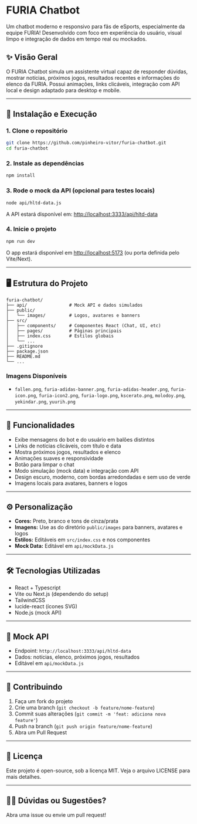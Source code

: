# FURIA Chatbot

Um chatbot moderno e responsivo para fãs de eSports, especialmente da equipe FURIA! Desenvolvido com foco em experiência do usuário, visual limpo e integração de dados em tempo real ou mockados.

## ✨ Visão Geral

O FURIA Chatbot simula um assistente virtual capaz de responder dúvidas, mostrar notícias, próximos jogos, resultados recentes e informações do elenco da FURIA. Possui animações, links clicáveis, integração com API local e design adaptado para desktop e mobile.

---

## 🚀 Instalação e Execução

### 1. Clone o repositório
```sh
git clone https://github.com/pinheiro-vitor/furia-chatbot.git
cd furia-chatbot
```

### 2. Instale as dependências
```sh
npm install
```

### 3. Rode o mock da API (opcional para testes locais)
```sh
node api/hltd-data.js
```
A API estará disponível em: [http://localhost:3333/api/hltd-data](http://localhost:3333/api/hltd-data)

### 4. Inicie o projeto
```sh
npm run dev
```
O app estará disponível em [http://localhost:5173](http://localhost:5173) (ou porta definida pelo Vite/Next).

---

## 🖥️ Estrutura do Projeto

```
furia-chatbot/
├── api/                # Mock API e dados simulados
├── public/
│   └── images/         # Logos, avatares e banners
├── src/
│   ├── components/     # Componentes React (Chat, UI, etc)
│   ├── pages/          # Páginas principais
│   ├── index.css       # Estilos globais
│   └── ...
├── .gitignore
├── package.json
├── README.md
└── ...
```

### Imagens Disponíveis
- `fallen.png`, `furia-adidas-banner.png`, `furia-adidas-header.png`, `furia-icon.png`, `furia-icon2.png`, `furia-logo.png`, `kscerato.png`, `molodoy.png`, `yekindar.png`, `yuurih.png`

---

## 💬 Funcionalidades

- Exibe mensagens do bot e do usuário em balões distintos
- Links de notícias clicáveis, com título e data
- Mostra próximos jogos, resultados e elenco
- Animações suaves e responsividade
- Botão para limpar o chat
- Modo simulação (mock data) e integração com API
- Design escuro, moderno, com bordas arredondadas e sem uso de verde
- Imagens locais para avatares, banners e logos

---

## ⚙️ Personalização

- **Cores:** Preto, branco e tons de cinza/prata
- **Imagens:** Use as do diretório `public/images` para banners, avatares e logos
- **Estilos:** Editáveis em `src/index.css` e nos componentes
- **Mock Data:** Editável em `api/mockData.js`

---

## 🛠️ Tecnologias Utilizadas
- React + Typescript
- Vite ou Next.js (dependendo do setup)
- TailwindCSS
- lucide-react (ícones SVG)
- Node.js (mock API)

---

## 🔗 Mock API
- Endpoint: `http://localhost:3333/api/hltd-data`
- Dados: notícias, elenco, próximos jogos, resultados
- Editável em `api/mockData.js`

---

## 🤝 Contribuindo
1. Faça um fork do projeto
2. Crie uma branch (`git checkout -b feature/nome-feature`)
3. Commit suas alterações (`git commit -m 'feat: adiciona nova feature'`)
4. Push na branch (`git push origin feature/nome-feature`)
5. Abra um Pull Request

---

## 📄 Licença
Este projeto é open-source, sob a licença MIT. Veja o arquivo LICENSE para mais detalhes.

---

## 🙋‍♂️ Dúvidas ou Sugestões?
Abra uma issue ou envie um pull request!
